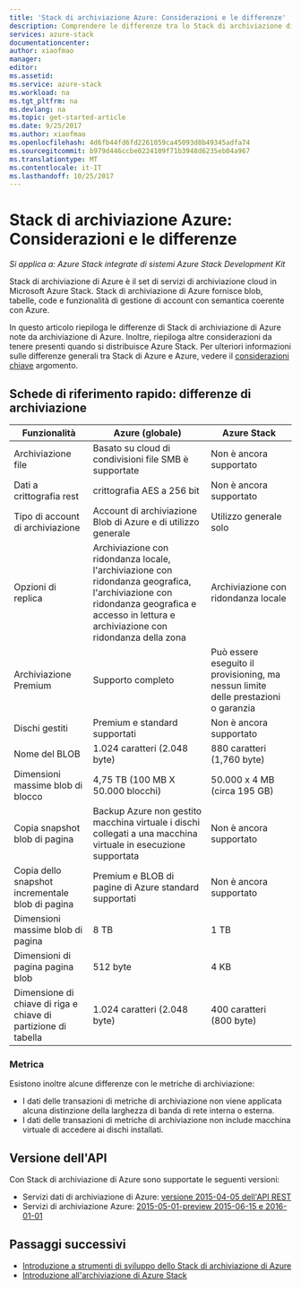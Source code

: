 ```yaml
---
title: 'Stack di archiviazione Azure: Considerazioni e le differenze'
description: Comprendere le differenze tra lo Stack di archiviazione di Azure e l'archiviazione di Azure, insieme a considerazioni sulla distribuzione di Azure Stack.
services: azure-stack
documentationcenter: 
author: xiaofmao
manager: 
editor: 
ms.assetid: 
ms.service: azure-stack
ms.workload: na
ms.tgt_pltfrm: na
ms.devlang: na
ms.topic: get-started-article
ms.date: 9/25/2017
ms.author: xiaofmao
ms.openlocfilehash: 4d6fb44fd6fd2261059ca45093d8b49345adfa74
ms.sourcegitcommit: b979d446ccbe0224109f71b3948d6235eb04a967
ms.translationtype: MT
ms.contentlocale: it-IT
ms.lasthandoff: 10/25/2017
---
```

# <a name="azure-stack-storage-differences-and-considerations"></a>Stack di archiviazione Azure: Considerazioni e le differenze

*Si applica a: Azure Stack integrate di sistemi Azure Stack Development Kit*

Stack di archiviazione di Azure è il set di servizi di archiviazione cloud in Microsoft Azure Stack. Stack di archiviazione di Azure fornisce blob, tabelle, code e funzionalità di gestione di account con semantica coerente con Azure.

In questo articolo riepiloga le differenze di Stack di archiviazione di Azure note da archiviazione di Azure. Inoltre, riepiloga altre considerazioni da tenere presenti quando si distribuisce Azure Stack. Per ulteriori informazioni sulle differenze generali tra Stack di Azure e Azure, vedere il [considerazioni chiave](azure-stack-considerations.md) argomento.

## <a name="cheat-sheet-storage-differences"></a>Schede di riferimento rapido: differenze di archiviazione

| Funzionalità | Azure (globale) | Azure Stack |
| --- | --- | --- |
|Archiviazione file|Basato su cloud di condivisioni file SMB è supportate|Non è ancora supportato
|Dati a crittografia rest|crittografia AES a 256 bit|Non è ancora supportato
|Tipo di account di archiviazione|Account di archiviazione Blob di Azure e di utilizzo generale|Utilizzo generale solo
|Opzioni di replica|Archiviazione con ridondanza locale, l'archiviazione con ridondanza geografica, l'archiviazione con ridondanza geografica e accesso in lettura e archiviazione con ridondanza della zona|Archiviazione con ridondanza locale
|Archiviazione Premium|Supporto completo|Può essere eseguito il provisioning, ma nessun limite delle prestazioni o garanzia
|Dischi gestiti|Premium e standard supportati|Non è ancora supportato
|Nome del BLOB|1.024 caratteri (2.048 byte)|880 caratteri (1,760 byte)
|Dimensioni massime blob di blocco|4,75 TB (100 MB X 50.000 blocchi)|50.000 x 4 MB (circa 195 GB)
|Copia snapshot blob di pagina|Backup Azure non gestito macchina virtuale i dischi collegati a una macchina virtuale in esecuzione supportata|Non è ancora supportato
|Copia dello snapshot incrementale blob di pagina|Premium e BLOB di pagine di Azure standard supportati|Non è ancora supportato
|Dimensioni massime blob di pagina|8 TB|1 TB
|Dimensioni di pagina pagina blob|512 byte|4 KB
|Dimensione di chiave di riga e chiave di partizione di tabella|1.024 caratteri (2.048 byte)|400 caratteri (800 byte)

### <a name="metrics"></a>Metrica
Esistono inoltre alcune differenze con le metriche di archiviazione:
* I dati delle transazioni di metriche di archiviazione non viene applicata alcuna distinzione della larghezza di banda di rete interna o esterna.
* I dati delle transazioni di metriche di archiviazione non include macchina virtuale di accedere ai dischi installati.

## <a name="api-version"></a>Versione dell'API
Con Stack di archiviazione di Azure sono supportate le seguenti versioni:

* Servizi dati di archiviazione di Azure: [versione 2015-04-05 dell'API REST](https://docs.microsoft.com/rest/api/storageservices/Version-2015-04-05?redirectedfrom=MSDN)
* Servizi di archiviazione Azure: [2015-05-01-preview 2015-06-15 e 2016-01-01](https://docs.microsoft.com/rest/api/storagerp/?redirectedfrom=MSDN) 

## <a name="next-steps"></a>Passaggi successivi

* [Introduzione a strumenti di sviluppo dello Stack di archiviazione di Azure](azure-stack-storage-dev.md)
* [Introduzione all'archiviazione di Azure Stack](azure-stack-storage-overview.md)

